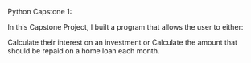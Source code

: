 Python Capstone 1:

In this Capstone Project, I built a program that allows the user to either:

Calculate their interest on an investment 
or 
Calculate the amount that should be repaid on a home loan each month.
